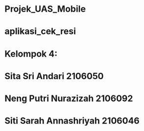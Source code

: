 # Projek_UAS_Mobile

# aplikasi_cek_resi

# Kelompok 4:

# Sita Sri Andari 2106050

# Neng Putri Nurazizah 2106092

# Siti Sarah Annashriyah 2106046


